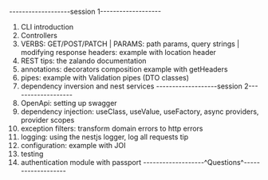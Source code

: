 -------------------session 1-------------------
1. CLI introduction
2. Controllers
3. VERBS: GET/POST/PATCH | PARAMS: path params, query strings | modifying response headers: example with location header
4. REST tips: the zalando documentation
5. annotations: decorators composition example with getHeaders
6. pipes: example with Validation pipes (DTO classes)
7. dependency inversion and nest services
   -------------------session 2-------------------
8. OpenApi: setting up swagger
9. dependency injection: useClass, useValue, useFactory, async providers, provider scopes
10. exception filters: transform domain errors to http errors
11. logging: using the nestjs logger, log all requests tip
12. configuration: example with JOI
13. testing
14. authentication module with passport
    -------------------^Questions^-------------------
